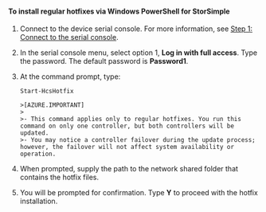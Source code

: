 <!--author=SharS last changed: 9/17/15-->

#### To install regular hotfixes via Windows PowerShell for StorSimple

1. Connect to the device serial console. For more information, see [Step 1: Connect to the serial console](storsimple-update-device.md#step1).

2. In the serial console menu, select option 1, **Log in with full access**. Type the password. The default password is **Password1**.

3. At the command prompt, type:

    `Start-HcsHotfix`

       >[AZURE.IMPORTANT]
       >
       >- This command applies only to regular hotfixes. You run this command on only one controller, but both controllers will be updated.
       >- You may notice a controller failover during the update process; however, the failover will not affect system availability or operation.

4. When prompted, supply the path to the network shared folder that contains the hotfix files.

5. You will be prompted for confirmation. Type **Y** to proceed with the hotfix installation.

